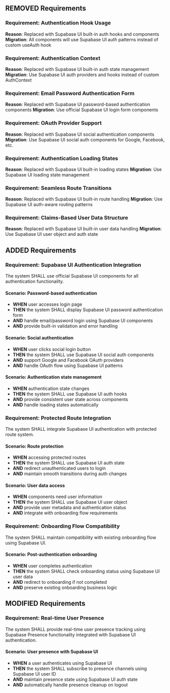 ## REMOVED Requirements
### Requirement: Authentication Hook Usage
**Reason**: Replaced with Supabase UI built-in auth hooks and components
**Migration**: All components will use Supabase UI auth patterns instead of custom useAuth hook

### Requirement: Authentication Context
**Reason**: Replaced with Supabase UI built-in auth state management
**Migration**: Use Supabase UI auth providers and hooks instead of custom AuthContext

### Requirement: Email Password Authentication Form
**Reason**: Replaced with Supabase UI password-based authentication components
**Migration**: Use official Supabase UI login form components

### Requirement: OAuth Provider Support
**Reason**: Replaced with Supabase UI social authentication components
**Migration**: Use Supabase UI social auth components for Google, Facebook, etc.

### Requirement: Authentication Loading States
**Reason**: Replaced with Supabase UI built-in loading states
**Migration**: Use Supabase UI loading state management

### Requirement: Seamless Route Transitions
**Reason**: Replaced with Supabase UI built-in route handling
**Migration**: Use Supabase UI auth-aware routing patterns

### Requirement: Claims-Based User Data Structure
**Reason**: Replaced with Supabase UI built-in user data handling
**Migration**: Use Supabase UI user object and auth state

## ADDED Requirements
### Requirement: Supabase UI Authentication Integration
The system SHALL use official Supabase UI components for all authentication functionality.

#### Scenario: Password-based authentication
- **WHEN** user accesses login page
- **THEN** the system SHALL display Supabase UI password authentication form
- **AND** handle email/password login using Supabase UI components
- **AND** provide built-in validation and error handling

#### Scenario: Social authentication
- **WHEN** user clicks social login button
- **THEN** the system SHALL use Supabase UI social auth components
- **AND** support Google and Facebook OAuth providers
- **AND** handle OAuth flow using Supabase UI patterns

#### Scenario: Authentication state management
- **WHEN** authentication state changes
- **THEN** the system SHALL use Supabase UI auth hooks
- **AND** provide consistent user state across components
- **AND** handle loading states automatically

### Requirement: Protected Route Integration
The system SHALL integrate Supabase UI authentication with protected route system.

#### Scenario: Route protection
- **WHEN** accessing protected routes
- **THEN** the system SHALL use Supabase UI auth state
- **AND** redirect unauthenticated users to login
- **AND** maintain smooth transitions during auth changes

#### Scenario: User data access
- **WHEN** components need user information
- **THEN** the system SHALL use Supabase UI user object
- **AND** provide user metadata and authentication status
- **AND** integrate with onboarding flow requirements

### Requirement: Onboarding Flow Compatibility
The system SHALL maintain compatibility with existing onboarding flow using Supabase UI.

#### Scenario: Post-authentication onboarding
- **WHEN** user completes authentication
- **THEN** the system SHALL check onboarding status using Supabase UI user data
- **AND** redirect to onboarding if not completed
- **AND** preserve existing onboarding business logic

## MODIFIED Requirements
### Requirement: Real-time User Presence
The system SHALL provide real-time user presence tracking using Supabase Presence functionality integrated with Supabase UI authentication.

#### Scenario: User presence with Supabase UI
- **WHEN** a user authenticates using Supabase UI
- **THEN** the system SHALL subscribe to presence channels using Supabase UI user ID
- **AND** maintain presence state using Supabase UI auth state
- **AND** automatically handle presence cleanup on logout